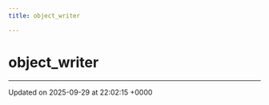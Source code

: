 ```yaml
---
title: object_writer

---
```


# object_writer





-------------------------------

Updated on 2025-09-29 at 22:02:15 +0000